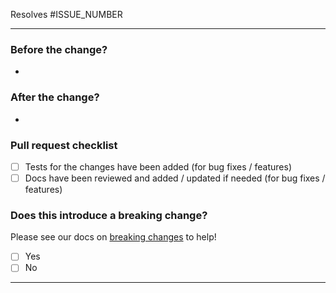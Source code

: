 <!-- Please refer to our contributing docs for any questions on submitting a pull request -->
<!-- Issues are required for both bug fixes and features. -->

Resolves #ISSUE_NUMBER

---

### Before the change?

<!-- Please describe the current behavior that you are modifying. -->

-

### After the change?

<!-- Please describe the behavior or changes that are being added by this PR. -->

-

### Pull request checklist

- [ ] Tests for the changes have been added (for bug fixes / features)
- [ ] Docs have been reviewed and added / updated if needed (for bug fixes / features)

### Does this introduce a breaking change?

<!-- If this introduces a breaking change make sure to note it here any what the impact might be -->

Please see our docs on [breaking changes](https://github.com/octokit/.github/blob/master/community/breaking_changes.md) to help!

- [ ] Yes
- [ ] No

---
